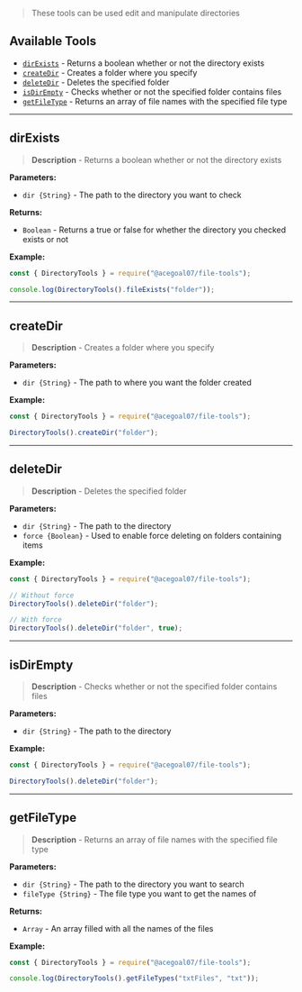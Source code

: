 > These tools can be used edit and manipulate directories

## Available Tools
* <a href="#dirExists">`dirExists`</a> - Returns a boolean whether or not the directory exists
* <a href="#createDir">`createDir`</a> - Creates a folder where you specify
* <a href="#deleteDir">`deleteDir`</a> - Deletes the specified folder
* <a href="#isDirEmpty">`isDirEmpty`</a> - Checks whether or not the specified folder contains files
* <a href="#getFileType">`getFileType`</a> - Returns an array of file names with the specified file type

***
## dirExists
> **Description** - Returns a boolean whether or not the directory exists

**Parameters:**
* `dir {String}` - The path to the directory you want to check

**Returns:**
* `Boolean` - Returns a true or false for whether the directory you checked exists or not

**Example:**
```js
const { DirectoryTools } = require("@acegoal07/file-tools");

console.log(DirectoryTools().fileExists("folder"));
```

***
## createDir
> **Description** - Creates a folder where you specify

**Parameters:**
* `dir {String}` - The path to where you want the folder created

**Example:**
```js
const { DirectoryTools } = require("@acegoal07/file-tools");

DirectoryTools().createDir("folder");
```

***
## deleteDir
> **Description** - Deletes the specified folder

**Parameters:**
* `dir {String}` - The path to the directory
* `force {Boolean}` - Used to enable force deleting on folders containing items

**Example:**
```js
const { DirectoryTools } = require("@acegoal07/file-tools");

// Without force
DirectoryTools().deleteDir("folder");

// With force
DirectoryTools().deleteDir("folder", true);
```

***
## isDirEmpty
> **Description** - Checks whether or not the specified folder contains files

**Parameters:**
* `dir {String}` - The path to the directory

**Example:**
```js
const { DirectoryTools } = require("@acegoal07/file-tools");

DirectoryTools().deleteDir("folder");
```

***
## getFileType
> **Description** - Returns an array of file names with the specified file type

**Parameters:**
* `dir {String}` - The path to the directory you want to search
* `fileType {String}` - The file type you want to get the names of

**Returns:**
* `Array` - An array filled with all the names of the files

**Example:**
```js
const { DirectoryTools } = require("@acegoal07/file-tools");

console.log(DirectoryTools().getFileTypes("txtFiles", "txt"));
```
